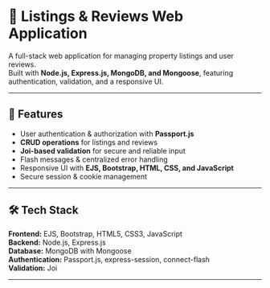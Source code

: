 # 🏡 Listings & Reviews Web Application

A full-stack web application for managing property listings and user reviews.  
Built with **Node.js, Express.js, MongoDB, and Mongoose**, featuring authentication, validation, and a responsive UI.

---

## 🚀 Features
- User authentication & authorization with **Passport.js**  
- **CRUD operations** for listings and reviews  
- **Joi-based validation** for secure and reliable input  
- Flash messages & centralized error handling  
- Responsive UI with **EJS, Bootstrap, HTML, CSS, and JavaScript**  
- Secure session & cookie management  

---

## 🛠️ Tech Stack
**Frontend:** EJS, Bootstrap, HTML5, CSS3, JavaScript  
**Backend:** Node.js, Express.js  
**Database:** MongoDB with Mongoose  
**Authentication:** Passport.js, express-session, connect-flash  
**Validation:** Joi  

---
